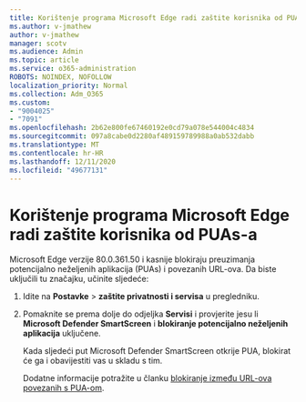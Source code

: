 ```yaml
---
title: Korištenje programa Microsoft Edge radi zaštite korisnika od PUAs-a
ms.author: v-jmathew
author: v-jmathew
manager: scotv
ms.audience: Admin
ms.topic: article
ms.service: o365-administration
ROBOTS: NOINDEX, NOFOLLOW
localization_priority: Normal
ms.collection: Adm_O365
ms.custom:
- "9004025"
- "7091"
ms.openlocfilehash: 2b62e800fe67460192e0cd79a078e544004c4834
ms.sourcegitcommit: 097a8cabe0d2280af489159789988a0ab532dabb
ms.translationtype: MT
ms.contentlocale: hr-HR
ms.lasthandoff: 12/11/2020
ms.locfileid: "49677131"
---
```

# <a name="use-microsoft-edge-to-protect-users-against-puas"></a>Korištenje programa Microsoft Edge radi zaštite korisnika od PUAs-a

Microsoft Edge verzije 80.0.361.50 i kasnije blokiraju preuzimanja potencijalno neželjenih aplikacija (PUAs) i povezanih URL-ova. Da biste uključili tu značajku, učinite sljedeće:

1. Idite na **Postavke**  >  **zaštite privatnosti i servisa** u pregledniku.

2. Pomaknite se prema dolje do odjeljka **Servisi** i provjerite jesu li **Microsoft Defender SmartScreen** i **blokiranje potencijalno neželjenih aplikacija** uključene.

    Kada sljedeći put Microsoft Defender SmartScreen otkrije PUA, blokirat će ga i obavijestiti vas u skladu s tim.

    Dodatne informacije potražite u članku [blokiranje između URL-ova povezanih s PUA-om](https://go.microsoft.com/fwlink/?linkid=2133024).
